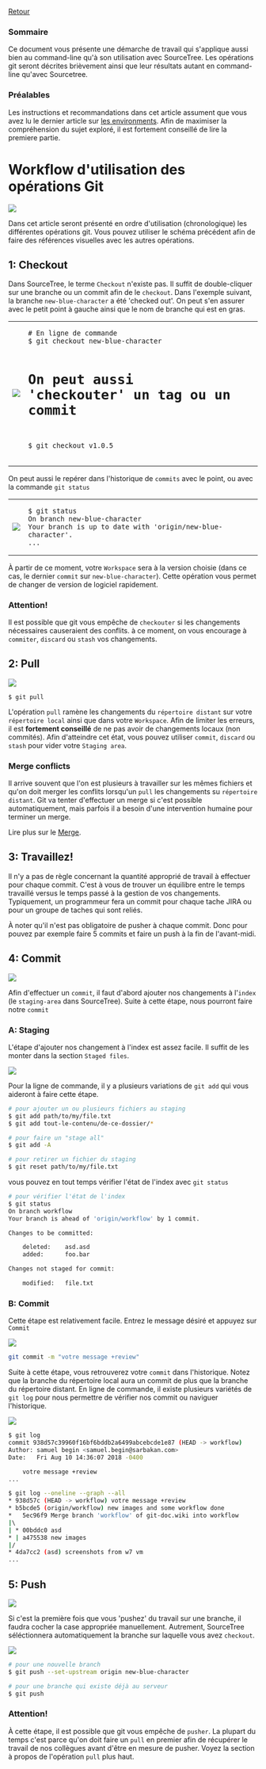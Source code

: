 [Retour](home)

### Sommaire

Ce document vous présente une démarche de travail qui s'applique aussi bien au command-line qu'à son utilisation avec SourceTree. Les opérations git seront décrites brièvement ainsi que leur résultats autant en command-line qu'avec Sourcetree.

### Préalables

Les instructions et recommandations dans cet article assument que vous avez lu le dernier article sur [les environments](git-environments). Afin de maximiser la compréhension du sujet exploré, il est fortement conseillé de lire la premiere partie.

# Workflow d'utilisation des opérations Git

![](img/workflow/commands-workflow-reworked.png)

Dans cet article seront présenté en ordre d'utilisation (chronologique) les différentes opérations git. Vous pouvez utiliser le schéma précédent afin de faire des références visuelles avec les autres opérations.

## 1: Checkout

Dans SourceTree, le terme `Checkout` n'existe pas. Il suffit de double-cliquer sur une branche ou un commit afin de le `checkout`. Dans l'exemple suivant, la branche `new-blue-character` a été 'checked out'. On peut s'en assurer avec le petit point à gauche ainsi que le nom de branche qui est en gras. 

<table><tr>
<td>
	<img src="img/workflow/checkout.jpg"/>
</td>
<td style="height:100%;">
<pre class="code highlight js-syntax-highlight shell monokai" v-pre="true" lang="shell"><code># En ligne de commande
$ git checkout new-blue-character

# On peut aussi 'checkouter' un tag ou un commit
$ git checkout v1.0.5</code></pre>
</td>
</tr></table>

On peut aussi le repérer dans l'historique de `commits` avec le point, ou avec la commande `git status`

<table><tr>
<td>
	<img src="img/workflow/checkout-history.jpg"/>
</td>
<td style="height:100%;">
<pre class="code highlight js-syntax-highlight shell monokai" v-pre="true" lang="shell"><code>$ git status
On branch new-blue-character
Your branch is up to date with 'origin/new-blue-character'.
...</code></pre>
</td>
</tr></table>

À partir de ce moment, votre `Workspace` sera à la version choisie (dans ce cas, le dernier `commit` sur `new-blue-character`). Cette opération vous permet de changer de version de logiciel rapidement.

### Attention!

Il est possible que git vous empêche de `checkouter` si les changements nécessaires causeraient des conflits. à ce moment, on vous encourage à `commiter`, `discard` ou `stash` vos changements.

## 2: Pull

![](img/operations/pull.jpg)

```
$ git pull
```

L'opération `pull` ramène les changements du `répertoire distant` sur votre `répertoire local` ainsi que dans votre `Workspace`. Afin de limiter les erreurs, il est **fortement conseillé** de ne pas avoir de changements locaux (non commités). Afin d'atteindre cet état, vous pouvez utiliser `commit`, `discard` ou `stash` pour vider votre `Staging area`.

### Merge conflicts

Il arrive souvent que l'on est plusieurs à travailler sur les mêmes fichiers et qu'on doit merger les conflits lorsqu'un `pull` les changements su `répertoire distant`. Git va tenter d'effectuer un merge si c'est possible automatiquement, mais parfois il a besoin d'une intervention humaine pour terminer un merge.

Lire plus sur le [Merge](merge).

## 3: Travaillez!

Il n'y a pas de règle concernant la quantité approprié de travail à effectuer pour chaque commit. C'est à vous de trouver un équilibre entre le temps travaillé versus le temps passé à la gestion de vos changements. Typiquement, un programmeur fera un commit pour chaque tache JIRA ou pour un groupe de taches qui sont reliés. 

À noter qu'il n'est pas obligatoire de pusher à chaque commit. Donc pour pouvez par exemple faire 5 commits et faire un push à la fin de l'avant-midi.

## 4: Commit

![](img/operations/commit.jpg)

Afin d'effectuer un `commit`, il faut d'abord ajouter nos changements à l'`index` (le `staging-area` dans SourceTree). Suite à cette étape, nous pourront faire notre `commit`

### A: Staging

L'étape d'ajouter nos changement à l'index est assez facile. Il suffit de les monter dans la section `Staged files`. 

![](img/workflow/staging-area.jpg)

Pour la ligne de commande, il y a plusieurs variations de `git add` qui vous aideront à faire cette étape.

```bash
# pour ajouter un ou plusieurs fichiers au staging
$ git add path/to/my/file.txt
$ git add tout-le-contenu/de-ce-dossier/*

# pour faire un "stage all"
$ git add -A

# pour retirer un fichier du staging
$ git reset path/to/my/file.txt
```
vous pouvez en tout temps vérifier l'état de l'index avec `git status`

```bash
# pour vérifier l'état de l'index
$ git status 
On branch workflow
Your branch is ahead of 'origin/workflow' by 1 commit.

Changes to be committed:

	deleted:    asd.asd
	added:      foo.bar

Changes not staged for commit:

	modified:   file.txt
```

### B: Commit

Cette étape est relativement facile. Entrez le message désiré et appuyez sur `Commit`

![](img/workflow/commit-message.jpg)

```bash
git commit -m "votre message +review"
``` 

Suite à cette étape, vous retrouverez votre `commit` dans l'historique. Notez que la branche du répertoire local aura un commit de plus que la branche du répertoire distant. En ligne de commande, il existe plusieurs variétés de `git log` pour nous permettre de vérifier nos commit ou naviguer l'historique.

![](img/workflow/commit-succesful.jpg)

```bash
$ git log
commit 938d57c39960f16bf6bddb2a6499abcebcde1e87 (HEAD -> workflow)
Author: samuel begin <samuel.begin@sarbakan.com>
Date:   Fri Aug 10 14:36:07 2018 -0400

    votre message +review
...
```

```bash
$ git log --oneline --graph --all
* 938d57c (HEAD -> workflow) votre message +review
* b5bcde5 (origin/workflow) new images and some workflow done
*   5ec96f9 Merge branch 'workflow' of git-doc.wiki into workflow
|\  
| * 00bddc0 asd
* | a475538 new images
|/  
* 4da7cc2 (asd) screenshots from w7 vm
...
```

## 5: Push

![](img/operations/push.jpg)

Si c'est la première fois que vous 'pushez' du travail sur une branche, il faudra cocher la case appropriée manuellement. Autrement, SourceTree séléctionnera automatiquement la branche sur laquelle vous avez `checkout`.

![](img/workflow/push-window.jpg)

```bash
# pour une nouvelle branch
$ git push --set-upstream origin new-blue-character

# pour une branche qui existe déjà au serveur
$ git push
```

### Attention!

À cette étape, il est possible que git vous empêche de `pusher`. La plupart du temps c'est parce qu'on doit faire un `pull` en premier afin de récupérer le travail de nos collègues avant d'être en mesure de pusher. Voyez la section à propos de l'opération `pull` plus haut.